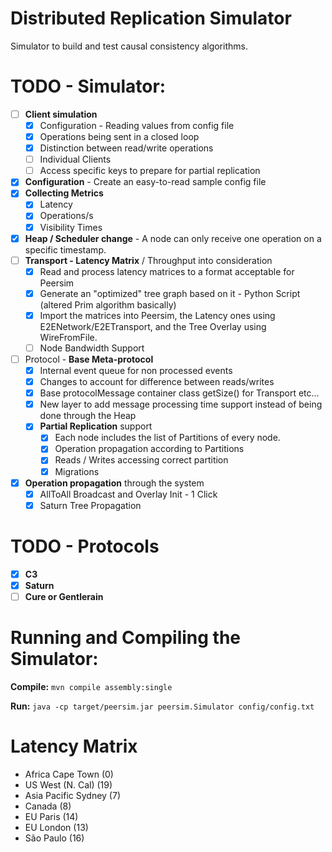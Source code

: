 # Distributed Replication Simulator 
Simulator to build and test causal consistency algorithms.

# TODO - Simulator:
- [ ] **Client simulation**
  - [X] Configuration - Reading values from config file
  - [X] Operations being sent in a closed loop
  - [X] Distinction between read/write operations
  - [ ] Individual Clients
  - [ ] Access specific keys to prepare for partial replication
- [X] **Configuration** - Create an easy-to-read sample config file
- [X] **Collecting Metrics**
  - [X] Latency
  - [X] Operations/s
  - [X] Visibility Times
- [X] **Heap / Scheduler change** - A node can only receive one operation on a specific timestamp. 
- [ ] **Transport - Latency Matrix** / Throughput into consideration
  - [X] Read and process latency matrices to a format acceptable for Peersim
  - [X] Generate an "optimized" tree graph based on it - Python Script (altered Prim algorithm basically)
  - [X] Import the matrices into Peersim, the Latency ones using E2ENetwork/E2ETransport, and the Tree Overlay using WireFromFile. 
  - [ ] Node Bandwidth Support
- [ ] Protocol - **Base Meta-protocol**
    - [X] Internal event queue for non processed events
    - [X] Changes to account for difference between reads/writes
    - [X] Base protocolMessage container class getSize() for Transport etc...
    - [X] New layer to add message processing time support instead of being done through the Heap
    - [X] **Partial Replication** support
      - [X] Each node includes the list of Partitions of every node.
      - [X] Operation propagation according to Partitions
      - [X] Reads / Writes accessing correct partition
      - [X] Migrations
- [X] **Operation propagation** through the system
  - [X] AllToAll Broadcast and Overlay Init - 1 Click
  - [X] Saturn Tree Propagation

# TODO - Protocols
- [X] **C3**
- [X] **Saturn**
- [ ] **Cure or Gentlerain**

# Running and Compiling the Simulator:
**Compile:** ```mvn compile assembly:single```

**Run:** ```java -cp target/peersim.jar peersim.Simulator config/config.txt```


# Latency Matrix

- Africa Cape Town        (0)
- US West (N. Cal)        (19)
- Asia Pacific Sydney     (7) 
- Canada                  (8)
- EU Paris                (14)
- EU London               (13)
- São Paulo               (16)
